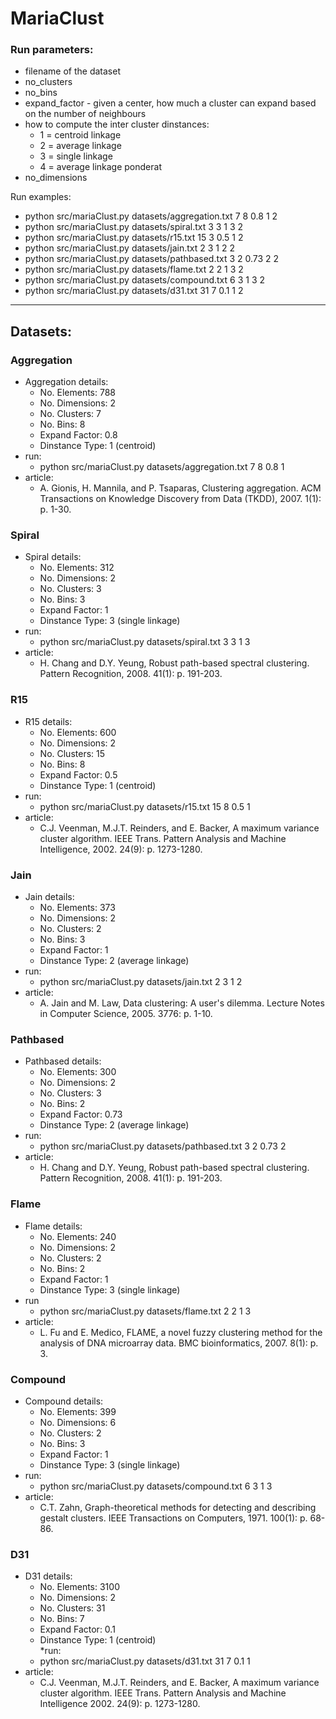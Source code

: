 # MariaClust

### Run parameters:
* filename of the dataset
* no_clusters
* no_bins
* expand_factor - given a center, how much a cluster can expand based on the number of neighbours
* how to compute the inter cluster dinstances:
	* 1 = centroid linkage
	* 2 = average linkage
	* 3 = single linkage
	* 4 = average linkage ponderat
* no_dimensions

Run examples: 
* python src/mariaClust.py datasets/aggregation.txt 7 8 0.8 1 2
* python src/mariaClust.py datasets/spiral.txt 3 3 1 3 2
* python src/mariaClust.py datasets/r15.txt 15 3 0.5 1 2
* python src/mariaClust.py datasets/jain.txt 2 3 1 2 2
* python src/mariaClust.py datasets/pathbased.txt 3 2 0.73 2 2
* python src/mariaClust.py datasets/flame.txt 2 2 1 3 2
* python src/mariaClust.py datasets/compound.txt 6 3 1 3 2
* python src/mariaClust.py datasets/d31.txt 31 7 0.1 1 2
-------------------------------------------------------------------------------------------------

## Datasets:

### Aggregation
* Aggregation details: 
	* No. Elements: 788
	* No. Dimensions: 2
	* No. Clusters: 7
	* No. Bins: 8
	* Expand Factor: 0.8 
	* Dinstance Type: 1 (centroid)
* run:
	* python src/mariaClust.py datasets/aggregation.txt 7 8 0.8 1
* article:
	* A. Gionis, H. Mannila, and P. Tsaparas, Clustering aggregation. ACM Transactions on Knowledge Discovery from Data (TKDD), 2007. 1(1): p. 1-30.

### Spiral
* Spiral details: 
	* No. Elements: 312
	* No. Dimensions: 2
	* No. Clusters: 3
	* No. Bins: 3
	* Expand Factor: 1
	* Dinstance Type: 3 (single linkage)
* run:
	* python src/mariaClust.py datasets/spiral.txt 3 3 1 3
* article:
	* H. Chang and D.Y. Yeung, Robust path-based spectral clustering. Pattern Recognition, 2008. 41(1): p. 191-203. 

### R15
* R15 details: 
	* No. Elements: 600
	* No. Dimensions: 2
	* No. Clusters: 15
	* No. Bins: 8
	* Expand Factor: 0.5
	* Dinstance Type: 1 (centroid)
* run:
	* python src/mariaClust.py datasets/r15.txt 15 8 0.5 1
* article:
	* C.J. Veenman, M.J.T. Reinders, and E. Backer, A maximum variance cluster algorithm. IEEE Trans. Pattern Analysis and Machine Intelligence, 2002. 24(9): p. 1273-1280. 

### Jain
* Jain details: 
	* No. Elements: 373
	* No. Dimensions: 2
	* No. Clusters: 2
	* No. Bins: 3
	* Expand Factor: 1
	* Dinstance Type: 2 (average linkage)
* run:
	* python src/mariaClust.py datasets/jain.txt 2 3 1 2
* article:
	* A. Jain and M. Law, Data clustering: A user's dilemma. Lecture Notes in Computer Science, 2005. 3776: p. 1-10. 

### Pathbased
* Pathbased details: 
	* No. Elements: 300
	* No. Dimensions: 2
	* No. Clusters: 3
	* No. Bins: 2
	* Expand Factor: 0.73
	* Dinstance Type: 2 (average linkage)
* run:
	* python src/mariaClust.py datasets/pathbased.txt 3 2 0.73 2
* article:
	* H. Chang and D.Y. Yeung, Robust path-based spectral clustering. Pattern Recognition, 2008. 41(1): p. 191-203. 

### Flame
* Flame details:
	* No. Elements: 240
	* No. Dimensions: 2
	* No. Clusters: 2
	* No. Bins: 2
	* Expand Factor: 1
	* Dinstance Type: 3 (single linkage)
* run
	* python src/mariaClust.py datasets/flame.txt 2 2 1 3
* article:
	* L. Fu and E. Medico, FLAME, a novel fuzzy clustering method for the analysis of DNA microarray data. BMC bioinformatics, 2007. 8(1): p. 3. 

### Compound
* Compound details:
	* No. Elements: 399
	* No. Dimensions: 6
	* No. Clusters: 2
	* No. Bins: 3
	* Expand Factor: 1
	* Dinstance Type: 3 (single linkage)
* run:
	* python src/mariaClust.py datasets/compound.txt 6 3 1 3
* article:
	* C.T. Zahn, Graph-theoretical methods for detecting and describing gestalt clusters. IEEE Transactions on Computers, 1971. 100(1): p. 68-86. 

### D31
* D31 details:
	* No. Elements: 3100
	* No. Dimensions: 2
	* No. Clusters: 31
	* No. Bins: 7
	* Expand Factor: 0.1
	* Dinstance Type: 1 (centroid)	
*run:
	* python src/mariaClust.py datasets/d31.txt 31 7 0.1 1
* article:
	* C.J. Veenman, M.J.T. Reinders, and E. Backer, A maximum variance cluster algorithm. IEEE Trans. Pattern Analysis and Machine Intelligence 2002. 24(9): p. 1273-1280.